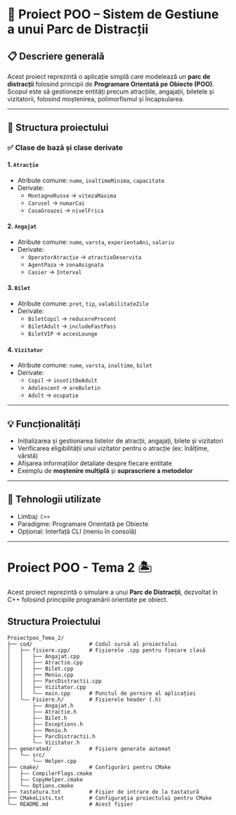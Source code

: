 # 🎢 Proiect POO – Sistem de Gestiune a unui Parc de Distracții

## 📋 Descriere generală

Acest proiect reprezintă o aplicație simplă care modelează un **parc de distracții** folosind principii de **Programare Orientată pe Obiecte (POO)**. Scopul este să gestioneze entități precum atracțiile, angajații, biletele și vizitatorii, folosind moștenirea, polimorfismul și încapsularea.

---

## 🧱 Structura proiectului

### ✅ Clase de bază și clase derivate

#### 1. `Atracție`
- Atribute comune: `nume`, `inaltimeMinima`, `capacitate`
- Derivate:
  - `MontagneRusse` → `vitezaMaxima`
  - `Carusel` → `numarCai`
  - `CasaGroazei` → `nivelFrica`

#### 2. `Angajat`
- Atribute comune: `nume`, `varsta`, `experientaAni`, `salariu`
- Derivate:
  - `OperatorAtracție` → `atractieDeservita`
  - `AgentPaza` → `zonaAsignata`
  - `Casier` → `Interval`

#### 3. `Bilet`
- Atribute comune: `pret`, `tip`, `valabilitateZile`
- Derivate:
  - `BiletCopil` → `reducereProcent`
  - `BiletAdult` → `includeFastPass`
  - `BiletVIP` → `accesLounge`

#### 4. `Vizitator`
- Atribute comune: `nume`, `varsta`, `inaltime`, `bilet`
- Derivate:
  - `Copil` → `insotitDeAdult`
  - `Adolescent` → `areBuletin`
  - `Adult` → `ocupatie`

---

## 💡 Funcționalități

- Inițializarea și gestionarea listelor de atracții, angajați, bilete și vizitatori
- Verificarea eligibilității unui vizitator pentru o atracție (ex: înălțime, vârstă)
- Afișarea informațiilor detaliate despre fiecare entitate
- Exemplu de **moștenire multiplă** și **suprascriere a metodelor**

---

## 🚀 Tehnologii utilizate

- Limbaj: `C++` 
- Paradigme: Programare Orientată pe Obiecte
- Opțional: Interfață CLI (meniu în consolă)

---
# Proiect POO - Tema 2 🏝️

Acest proiect reprezintă o simulare a unui **Parc de Distracții**, dezvoltat în C++ folosind principiile programării orientate pe obiect.

## Structura Proiectului

```text
Proiectpoo_Tema_2/
├── cod/                  # Codul sursă al proiectului
│   ├── fisiere.cpp/      # Fișierele .cpp pentru fiecare clasă
│   │   ├── Angajat.cpp
│   │   ├── Atractie.cpp
│   │   ├── Bilet.cpp
│   │   ├── Meniu.cpp
│   │   ├── ParcDistractii.cpp
│   │   ├── Vizitator.cpp
│   │   └—— main.cpp      # Punctul de pornire al aplicației
│   └—— Fisiere.h/        # Fișierele header (.h)
│       ├—— Angajat.h
│       ├—— Atractie.h
│       ├—— Bilet.h
│       ├—— Exceptions.h
│       ├—— Meniu.h
│       ├—— ParcDistractii.h
│       └—— Vizitator.h
├── generated/            # Fișiere generate automat
│   └—— src/
│       └—— Helper.cpp
├── cmake/                # Configurări pentru CMake
│   ├—— CompilerFlags.cmake
│   ├—— CopyHelper.cmake
│   └—— Options.cmake
├── tastatura.txt         # Fișier de intrare de la tastatură
├── CMakeLists.txt        # Configurația proiectului pentru CMake
└—— README.md             # Acest fișier
```
